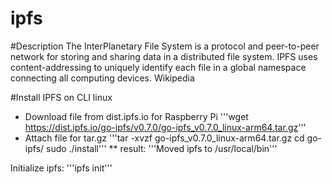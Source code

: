 # ipfs

#Description
The InterPlanetary File System is a protocol and peer-to-peer network for storing and sharing data in a distributed file system. IPFS uses content-addressing to uniquely identify each file in a global namespace connecting all computing devices. Wikipedia

#Install IPFS on CLI linux
* Download file from dist.ipfs.io for Raspberry Pi
'''wget https://dist.ipfs.io/go-ipfs/v0.7.0/go-ipfs_v0.7.0_linux-arm64.tar.gz'''
* Attach file for tar.gz
'''tar -xvzf go-ipfs_v0.7.0_linux-arm64.tar.gz
cd go-ipfs/
sudo ./install'''
** result: '''Moved ipfs to /usr/local/bin'''

Initialize ipfs:
'''ipfs init'''